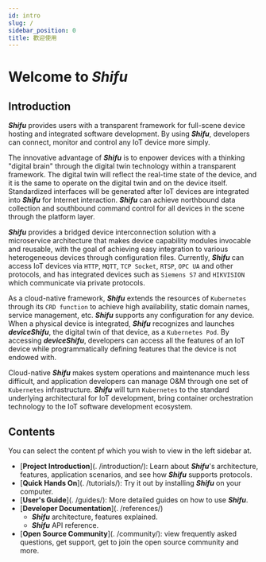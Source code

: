 ```yaml
---
id: intro
slug: /
sidebar_position: 0
title: 歡迎使用
---
```


# Welcome to ***Shifu***

## Introduction

***Shifu*** provides users with a transparent framework for full-scene device hosting and integrated software development. By using ***Shifu***, developers can connect, monitor and control any IoT device more simply. 

The innovative advantage of ***Shifu*** is to enpower devices with a thinking "digital brain" through the digital twin technology within a transparent framework. The digital twin will reflect the real-time state of the device, and it is the same to operate on the digital twin and on the device itself. Standardized interfaces will be generated after IoT devices are integrated into ***Shifu***  for Internet interaction. ***Shifu*** can achieve northbound data collection and southbound command control for all devices in the scene through the platform layer. 

***Shifu*** provides a bridged device interconnection solution with a microservice architecture that makes device capability modules invocable and reusable, with the goal of achieving easy integration to various heterogeneous devices through configuration files. Currently, ***Shifu*** can access IoT devices via `HTTP`, `MQTT`, `TCP Socket`, `RTSP`, `OPC UA` and other protocols, and has integrated devices such as `Siemens S7` and `HIKVISION` which communicate via private protocols. 

As a cloud-native framework, ***Shifu*** extends the resources of `Kubernetes` through its `CRD function` to achieve high availability, static domain names, service management, etc. ***Shifu*** supports any configuration for any device. When a physical device is integrated, ***Shifu*** recognizes and launches ***deviceShifu***, the digital twin of that device, as a `Kubernetes Pod`. By accessing ***deviceShifu***, developers can access all the features of an IoT device while programmatically defining features that the device is not endowed with. 

Cloud-native ***Shifu*** makes system operations and maintenance much less difficult, and application developers can manage O&M through one set of `Kubernetes` infrastructure. ***Shifu*** will turn `Kubernetes` to the standard underlying architectural for IoT development, bring container orchestration technology to the IoT software development ecosystem.

## Contents

You can select the content pf which you wish to view in the left sidebar at.

- [**Project Introduction**](. /introduction/): Learn about ***Shifu***'s architecture, features, application scenarios, and see how ***Shifu*** supports protocols.
- [**Quick Hands On**](. /tutorials/): Try it out by installing ***Shifu*** on your computer.
- [**User's Guide**](. /guides/): More detailed guides on how to use ***Shifu***.
- [**Developer Documentation**](. /references/)
    - ***Shifu*** architecture, features explained.
    - ***Shifu*** API reference.
- [**Open Source Community**](. /community/): view frequently asked questions, get support, get to join the open source community and more.
